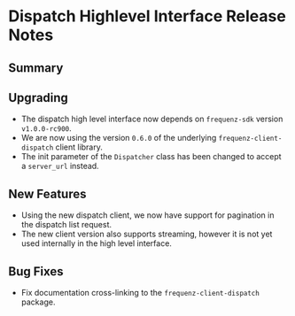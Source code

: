# Dispatch Highlevel Interface Release Notes

## Summary

<!-- Here goes a general summary of what this release is about -->

## Upgrading

- The dispatch high level interface now depends on `frequenz-sdk` version `v1.0.0-rc900`.
- We are now using the version `0.6.0` of the underlying `frequenz-client-dispatch` client library.
- The init parameter of the `Dispatcher` class has been changed to accept a `server_url` instead.

## New Features

* Using the new dispatch client, we now have support for pagination in the dispatch list request.
* The new client version also supports streaming, however it is not yet used internally in the high level interface.

## Bug Fixes

- Fix documentation cross-linking to the `frequenz-client-dispatch` package.
